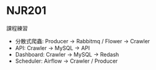 # NJR201
課程練習

- 分散式爬蟲: Producer -> Rabbitmq / Flower -> Crawler  
- API: Crawler -> MySQL -> API  
- Dashboard: Crawler -> MySQL -> Redash  
- Scheduler: Airflow -> Crawler / Producer

